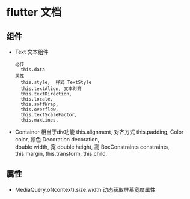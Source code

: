 # flutter 文档 
## 组件

* Text 文本组件
      
      必传  
        this.data
      属性 
        this.style,  样式 TextStyle
        this.textAlign, 文本对齐
        this.textDirection, 
        this.locale,
        this.softWrap,
        this.overflow,
        this.textScaleFactor,
        this.maxLines,

* Container  相当于div功能
        this.alignment, 对齐方式
        this.padding, 
        Color color, 颜色
        Decoration decoration,   
        double width, 宽
        double height, 高
        BoxConstraints constraints, 
        this.margin, 
        this.transform,
        this.child, 



## 属性

* MediaQuery.of(context).size.width 动态获取屏幕宽度属性